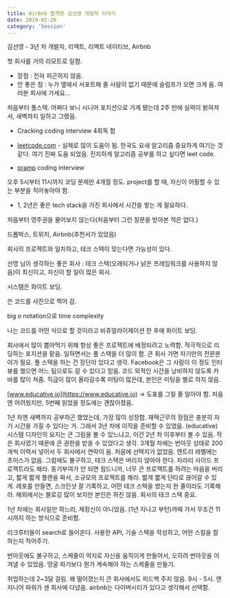 ```yaml
---
title: Airbnb 합격한 김선영 개발자 이야기
date: 2019-02-26
category: 'Session'
---
```


김선영 - 3년 차 개발자, 리액트, 리액트 네이티브, Airbnb

첫 회사를 거의 리모트로 일함.

- 장점 : 전혀 피곤하지 않음.
- 안 좋은 점 : 누가 옆에서 서포트해 줄 사람이 없기 때문에 슬럼프가 오면 크게 옴. 여러분 회사에 가세요...

처음부터 풀스택. 어쩌다 보니 시니어 포지션으로 가게 됐는데 2주 만에 실력이 밝혀져서, 새벽까지 일하고 그랬음.

- Cracking coding interview 4회독 함

- [leetcode.com](https://leetcode.com) - 실제로 많이 도움이 됨. 한국도 요새 알고리즘 중요하게 여기는 것 같다. 여기 진짜 도움 되었음. 진지하게 알고리즘 공부를 하고 싶다면 leet code.

- [pramp](https://www.pramp.com) coding interview

오후 5시부터 11시까지 코딩 문제만 4개월 정도. project를 할 때, 자신이 어필할 수 있는 부분을 적어놓아야 함.

- 1, 2년은 좋은 tech stack을 가진 회사에서 시간을 쌓는 게 필요하다.

처음부터 영주권을 물어보지 않는다(처음부터 그런 질문을 받아본 적은 없다.)

드롭박스, 트위치, Airbnb(추천서가 있었음)

회사의 프로젝트와 일치하고, 테크 스택이 맞는다면 가능성이 있다.

선영 님이 생각하는 좋은 회사 : 테크 스택(오래되거나 낡은 프레임워크를 사용하지 않음)이 최신이고, 자신이 할 일이 많은 회사.

시스템은 화이트 보딩.

쓴 코드를 사진으로 찍어 감.

big o notation으로 time complexity

나는 코드를 어떤 식으로 할 것이라고 비쥬얼라이제이션 한 후에 화이트 보딩.

회사에서 많이 뽑아먹기 위해 항상 좋은 프로젝트에 배정되려고 노력함. 적극적으로 리딩하는 포지션을 맡음. 일하면서는 풀 스택을 더 많이 함. 큰 회사 가면 자기만의 전문분야가 필요. 풀 스택을 하는 건 장단이 있다고 생각. Facebook은 그 사람이 이 정도 인터뷰를 했으면 어느 팀으로도 갈 수 있다고 믿음. 코드 외적인 시간을 낭비하지 않도록 카바를 많이 쳐줌. 직급이 많이 올라갈수록 미팅이 많은데, 본인은 미팅을 별로 하지 않음.

[www.educative.io](https://www.educative.io) -> 도표를 그릴 줄 알아야 함. 처음엔 어려웠지만, 5번째 읽었을 정도에는 괜찮아졌음.

1년 차엔 새벽까지 공부하곤 했었는데, 가장 많이 성장함. 재택근무의 장점은 충분히 자기 시간을 가질 수 있다는 거. 그래서 3년 차에 이직을 준비할 수 있었음. (educative) 시스템 디자인의 요지는 큰 그림을 볼 수 있느냐고, 이건 2년 차 이후부터 볼 수 있음. 작은 회사였기 때문에 큰 권한을 받을 수 있었다고 생각. 3개월 차에는 번아웃 상태로 200개씩 이력서 넣어서 두 회사에서 연락이 옴. 처음에 선택지가 없었음. 엔트리 레벨에는 초이스가 없음. 그럼에도 불구하고, 테크 스택은 버리지 않아야 한다. 차라리 사이드 프로젝트라도 해라. 동기부여가 안 되면 힘드니까, 너무 큰 프로젝트를 하려는 마음을 버리고, 짧게 짧게 플랜을 짜서, 소규모의 프로젝트를 해라. 짧게 짧게 단타로 끊어갈 수 있게. 레포를 만들면, 스크린샷 잘 기록하고, 어떤 테크 스택을 썼는지 한 줄이라도 기록해라. 해외에서는 블로깅 많이 보지만 본인은 하진 않음. 회사의 테크 스택 중요.

1년 차에는 회사일만 하느라, 제정신이 아니었음. (1년 지나고 부턴)까페 가서 무조건 11시까지 하는 방식으로 준비함.

리크루터들이 search로 들어온다. 사용한 API, 기술 스택을 작성하고, 어떤 스킬을 잘하는지 적어주기.

번아웃에도 불구하고, 스케줄이 억지로 자신을 움직이게 만들어서, 오히려 번아웃을 이겨낼 수 있었음. 땅굴 파기보다 뭔가 계속해야 하는 스케줄을 만들기.

취업하는데 2~3달 걸림. 왜 떨어졌는지 큰 회사에서도 피드백 주지 않음. 9시 - 5시. 엔지니어 파워가 센 회사에 다녔음. airbnb는 다이버시티가 있다고 생각해서 선택함.
